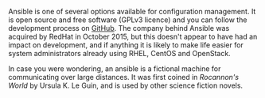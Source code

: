 Ansible is one of several options available for configuration management. It is
open source and free software (GPLv3 licence) and you can follow the development
process on [GitHub](https://github.com/ansible). The company behind Ansible was
acquired by RedHat in October 2015, but this doesn't appear to have had an
impact on development, and if anything it is likely to make life easier for
system administrators already using RHEL, CentOS and OpenStack.

In case you were wondering, an ansible is a fictional machine for communicating
over large distances. It was first coined in *Rocannon's World* by Ursula K. Le
Guin, and is used by other science fiction novels.
